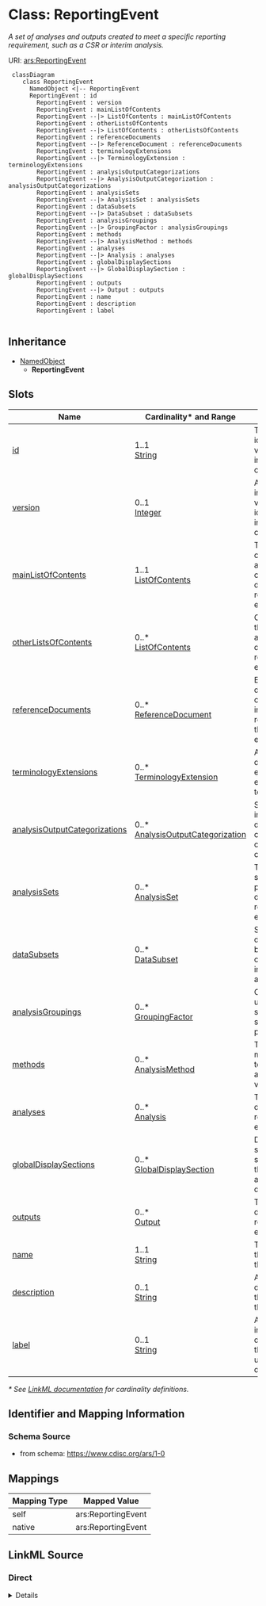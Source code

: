 # Class: ReportingEvent

_A set of analyses and outputs created to meet a specific reporting requirement, such as a CSR or interim analysis._




URI: [ars:ReportingEvent](https://www.cdisc.org/ars/1-0/ReportingEvent)




```mermaid
 classDiagram
    class ReportingEvent
      NamedObject <|-- ReportingEvent        
      ReportingEvent : id
        ReportingEvent : version
        ReportingEvent : mainListOfContents
        ReportingEvent --|> ListOfContents : mainListOfContents
        ReportingEvent : otherListsOfContents
        ReportingEvent --|> ListOfContents : otherListsOfContents
        ReportingEvent : referenceDocuments
        ReportingEvent --|> ReferenceDocument : referenceDocuments
        ReportingEvent : terminologyExtensions
        ReportingEvent --|> TerminologyExtension : terminologyExtensions
        ReportingEvent : analysisOutputCategorizations
        ReportingEvent --|> AnalysisOutputCategorization : analysisOutputCategorizations
        ReportingEvent : analysisSets
        ReportingEvent --|> AnalysisSet : analysisSets
        ReportingEvent : dataSubsets
        ReportingEvent --|> DataSubset : dataSubsets
        ReportingEvent : analysisGroupings
        ReportingEvent --|> GroupingFactor : analysisGroupings
        ReportingEvent : methods
        ReportingEvent --|> AnalysisMethod : methods
        ReportingEvent : analyses
        ReportingEvent --|> Analysis : analyses
        ReportingEvent : globalDisplaySections
        ReportingEvent --|> GlobalDisplaySection : globalDisplaySections
        ReportingEvent : outputs
        ReportingEvent --|> Output : outputs
        ReportingEvent : name
        ReportingEvent : description
        ReportingEvent : label
        
```




## Inheritance
* [NamedObject](NamedObject.md)
    * **ReportingEvent**



## Slots

| Name | Cardinality* and Range | Description | Inheritance |
| ---  | --- | --- | --- |
| [id](id.md) | 1..1 <br/> [String](String.md) | The assigned identifying value for the instance of the class | direct |
| [version](version.md) | 0..1 <br/> [Integer](Integer.md) | An ordinal indicating the version of the identified instance of the class | direct |
| [mainListOfContents](mainListOfContents.md) | 1..1 <br/> [ListOfContents](ListOfContents.md) | The main list of the analyses and outputs defined for the reporting event | direct |
| [otherListsOfContents](otherListsOfContents.md) | 0..* <br/> [ListOfContents](ListOfContents.md) | Other lists of the analyses and outputs defined for the reporting event | direct |
| [referenceDocuments](referenceDocuments.md) | 0..* <br/> [ReferenceDocument](ReferenceDocument.md) | External documents containing information referenced for the reporting event | direct |
| [terminologyExtensions](terminologyExtensions.md) | 0..* <br/> [TerminologyExtension](TerminologyExtension.md) | Any sponsor-defined extensions to extensible terminology | direct |
| [analysisOutputCategorizations](analysisOutputCategorizations.md) | 0..* <br/> [AnalysisOutputCategorization](AnalysisOutputCategorization.md) | Sets of related implementer-defined categories that can be used to categorize... | direct |
| [analysisSets](analysisSets.md) | 0..* <br/> [AnalysisSet](AnalysisSet.md) | The analysis sets (subject populations) defined for the reporting event | direct |
| [dataSubsets](dataSubsets.md) | 0..* <br/> [DataSubset](DataSubset.md) | Subsets of data identified by selection criteria for inclusion in analysis de... | direct |
| [analysisGroupings](analysisGroupings.md) | 0..* <br/> [GroupingFactor](GroupingFactor.md) | Characteristics used to subdivide the subject population (e | direct |
| [methods](methods.md) | 0..* <br/> [AnalysisMethod](AnalysisMethod.md) | The defined methods used to analyze any analysis variable | direct |
| [analyses](analyses.md) | 0..* <br/> [Analysis](Analysis.md) | The analyses defined for the reporting event | direct |
| [globalDisplaySections](globalDisplaySections.md) | 0..* <br/> [GlobalDisplaySection](GlobalDisplaySection.md) | Display section specifications that may be applied to any display | direct |
| [outputs](outputs.md) | 0..* <br/> [Output](Output.md) | The outputs defined for the reporting event | direct |
| [name](name.md) | 1..1 <br/> [String](String.md) | The name for the instance of the class | [NamedObject](NamedObject.md) |
| [description](description.md) | 0..1 <br/> [String](String.md) | A textual description of the instance of the class | [NamedObject](NamedObject.md) |
| [label](label.md) | 0..1 <br/> [String](String.md) | A short informative description that may be used for display | [NamedObject](NamedObject.md) |

_* See [LinkML documentation](https://linkml.io/linkml/schemas/slots.html#slot-cardinality) for cardinality definitions._








## Identifier and Mapping Information







### Schema Source


* from schema: https://www.cdisc.org/ars/1-0





## Mappings

| Mapping Type | Mapped Value |
| ---  | ---  |
| self | ars:ReportingEvent |
| native | ars:ReportingEvent |





## LinkML Source

<!-- TODO: investigate https://stackoverflow.com/questions/37606292/how-to-create-tabbed-code-blocks-in-mkdocs-or-sphinx -->

### Direct

<details>
```yaml
name: ReportingEvent
description: A set of analyses and outputs created to meet a specific reporting requirement,
  such as a CSR or interim analysis.
from_schema: https://www.cdisc.org/ars/1-0
rank: 1000
is_a: NamedObject
slots:
- id
- version
- mainListOfContents
- otherListsOfContents
- referenceDocuments
- terminologyExtensions
- analysisOutputCategorizations
- analysisSets
- dataSubsets
- analysisGroupings
- methods
- analyses
- globalDisplaySections
- outputs
tree_root: true

```
</details>

### Induced

<details>
```yaml
name: ReportingEvent
description: A set of analyses and outputs created to meet a specific reporting requirement,
  such as a CSR or interim analysis.
from_schema: https://www.cdisc.org/ars/1-0
rank: 1000
is_a: NamedObject
attributes:
  id:
    name: id
    description: The assigned identifying value for the instance of the class.
    from_schema: https://www.cdisc.org/ars/1-0
    rank: 1000
    identifier: true
    alias: id
    owner: ReportingEvent
    domain_of:
    - ReportingEvent
    - ReferenceDocument
    - TerminologyExtension
    - SponsorTerm
    - AnalysisOutputCategorization
    - AnalysisOutputCategory
    - AnalysisSet
    - DataSubset
    - GroupingFactor
    - Group
    - AnalysisMethod
    - Operation
    - ReferencedOperationRelationship
    - Analysis
    - DisplaySubSection
    - Output
    - OutputDisplay
    range: string
    required: true
  version:
    name: version
    description: An ordinal indicating the version of the identified instance of the
      class.
    from_schema: https://www.cdisc.org/ars/1-0
    rank: 1000
    alias: version
    owner: ReportingEvent
    domain_of:
    - ReportingEvent
    - Analysis
    - Output
    - OutputDisplay
    range: integer
  mainListOfContents:
    name: mainListOfContents
    description: The main list of the analyses and outputs defined for the reporting
      event.
    from_schema: https://www.cdisc.org/ars/1-0
    rank: 1000
    alias: mainListOfContents
    owner: ReportingEvent
    domain_of:
    - ReportingEvent
    range: ListOfContents
    required: true
    inlined: true
    inlined_as_list: true
  otherListsOfContents:
    name: otherListsOfContents
    description: Other lists of the analyses and outputs defined for the reporting
      event.
    from_schema: https://www.cdisc.org/ars/1-0
    rank: 1000
    multivalued: true
    alias: otherListsOfContents
    owner: ReportingEvent
    domain_of:
    - ReportingEvent
    range: ListOfContents
    required: false
    inlined: true
    inlined_as_list: true
  referenceDocuments:
    name: referenceDocuments
    description: External documents containing information referenced for the reporting
      event.
    comments:
    - May include specification or report documents (e.g. the SAP or CSR) and program
      files.
    from_schema: https://www.cdisc.org/ars/1-0
    rank: 1000
    multivalued: true
    alias: referenceDocuments
    owner: ReportingEvent
    domain_of:
    - ReportingEvent
    range: ReferenceDocument
    inlined: true
    inlined_as_list: true
  terminologyExtensions:
    name: terminologyExtensions
    description: Any sponsor-defined extensions to extensible terminology.
    from_schema: https://www.cdisc.org/ars/1-0
    rank: 1000
    multivalued: true
    alias: terminologyExtensions
    owner: ReportingEvent
    domain_of:
    - ReportingEvent
    range: TerminologyExtension
    inlined: true
    inlined_as_list: true
  analysisOutputCategorizations:
    name: analysisOutputCategorizations
    description: Sets of related implementer-defined categories that can be used to
      categorize analyses or outputs.
    from_schema: https://www.cdisc.org/ars/1-0
    rank: 1000
    multivalued: true
    alias: analysisOutputCategorizations
    owner: ReportingEvent
    domain_of:
    - ReportingEvent
    range: AnalysisOutputCategorization
    inlined: true
    inlined_as_list: true
  analysisSets:
    name: analysisSets
    description: The analysis sets (subject populations) defined for the reporting
      event.
    from_schema: https://www.cdisc.org/ars/1-0
    rank: 1000
    multivalued: true
    alias: analysisSets
    owner: ReportingEvent
    domain_of:
    - ReportingEvent
    range: AnalysisSet
    inlined: true
    inlined_as_list: true
  dataSubsets:
    name: dataSubsets
    description: Subsets of data identified by selection criteria for inclusion in
      analysis definitions.
    from_schema: https://www.cdisc.org/ars/1-0
    rank: 1000
    multivalued: true
    alias: dataSubsets
    owner: ReportingEvent
    domain_of:
    - ReportingEvent
    range: DataSubset
    inlined: true
    inlined_as_list: true
  analysisGroupings:
    name: analysisGroupings
    description: Characteristics used to subdivide the subject population (e.g., treatment,
      sex, age group) or data records in analysis datasets (e.g., visit, system organ
      class).
    from_schema: https://www.cdisc.org/ars/1-0
    rank: 1000
    multivalued: true
    alias: analysisGroupings
    owner: ReportingEvent
    domain_of:
    - ReportingEvent
    range: GroupingFactor
    inlined: true
    inlined_as_list: true
  methods:
    name: methods
    description: The defined methods used to analyze any analysis variable.
    from_schema: https://www.cdisc.org/ars/1-0
    rank: 1000
    multivalued: true
    alias: methods
    owner: ReportingEvent
    domain_of:
    - ReportingEvent
    range: AnalysisMethod
    inlined: true
    inlined_as_list: true
  analyses:
    name: analyses
    description: The analyses defined for the reporting event.
    from_schema: https://www.cdisc.org/ars/1-0
    rank: 1000
    multivalued: true
    alias: analyses
    owner: ReportingEvent
    domain_of:
    - ReportingEvent
    range: Analysis
    inlined: true
    inlined_as_list: true
  globalDisplaySections:
    name: globalDisplaySections
    description: Display section specifications that may be applied to any display.
    from_schema: https://www.cdisc.org/ars/1-0
    rank: 1000
    multivalued: true
    alias: globalDisplaySections
    owner: ReportingEvent
    domain_of:
    - ReportingEvent
    range: GlobalDisplaySection
    inlined: true
    inlined_as_list: true
  outputs:
    name: outputs
    description: The outputs defined for the reporting event.
    from_schema: https://www.cdisc.org/ars/1-0
    rank: 1000
    multivalued: true
    alias: outputs
    owner: ReportingEvent
    domain_of:
    - ReportingEvent
    range: Output
    inlined: true
    inlined_as_list: true
  name:
    name: name
    description: The name for the instance of the class.
    from_schema: https://www.cdisc.org/ars/1-0
    rank: 1000
    alias: name
    owner: ReportingEvent
    domain_of:
    - NamedObject
    range: string
    required: true
  description:
    name: description
    description: A textual description of the instance of the class.
    from_schema: https://www.cdisc.org/ars/1-0
    rank: 1000
    alias: description
    owner: ReportingEvent
    domain_of:
    - NamedObject
    - SponsorTerm
    - ReferencedOperationRelationship
    range: string
  label:
    name: label
    description: A short informative description that may be used for display.
    from_schema: https://www.cdisc.org/ars/1-0
    rank: 1000
    alias: label
    owner: ReportingEvent
    domain_of:
    - NamedObject
    - AnalysisOutputCategorization
    - AnalysisOutputCategory
    - PageRef
    range: string
tree_root: true

```
</details>